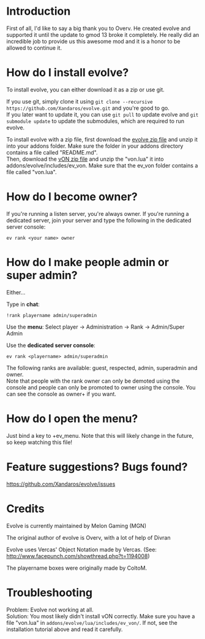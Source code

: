 Introduction
============

First of all, I'd like to say a big thank you to Overv. He created evolve and supported it until the update to gmod 13 broke it completely.
He really did an incredible job to provide us this awesome mod and it is a honor to be allowed to continue it.

How do I install evolve?
========================

To install evolve, you can either download it as a zip or use git.

If you use git, simply clone it using `git clone --recursive https://github.com/Xandaros/evolve.git` and you're good to go.  
If you later want to update it, you can use `git pull` to update evolve and `git submodule update` to update the submodules, which are required to run evolve.

To install evolve with a zip file, first download the [evolve zip file](https://github.com/Xandaros/evolve/archive/master.zip) and unzip it into your addons folder. Make sure the folder in your addons directory contains a file called "README.md".  
Then, download the [vON zip file](https://github.com/vercas/vON/archive/master.zip) and unzip the "von.lua" it into addons/evolve/includes/ev_von. Make sure that the ev_von folder contains a file called "von.lua".

How do I become owner?
======================

If you're running a listen server, you're always owner. If you're running a dedicated server, join your server and type the following in the dedicated server console:
```
ev rank <your name> owner
```

How do I make people admin or super admin?
==========================================

Either...

Type in **chat**:
```
!rank playername admin/superadmin
```

Use the **menu**: Select player -> Administration -> Rank -> Admin/Super Admin

Use the **dedicated server console**:
```
ev rank <playername> admin/superadmin
```

The following ranks are available: guest, respected, admin, superadmin and owner.  
Note that people with the rank owner can only be demoted using the console and people can only be promoted to owner using the console. You can see the console as owner+ if you want.

How do I open the menu?
=======================

Just bind a key to +ev_menu. Note that this will likely change in the future, so keep watching this file!

Feature suggestions? Bugs found?
================================

https://github.com/Xandaros/evolve/issues


Credits
=======
Evolve is currently maintained by Melon Gaming (MGN)

The original author of evolve is Overv, with a lot of help of Divran

Evolve uses Vercas' Object Notation made by Vercas. (See: http://www.facepunch.com/showthread.php?t=1194008)

The playername boxes were originally made by ColtoM.

Troubleshooting
===============

Problem: Evolve not working at all.  
Solution: You most likely didn't install vON correctly. Make sure you have a file "von.lua" in `addons/evolve/lua/includes/ev_von/`. If not, see the installation tutorial above and read it carefully.
